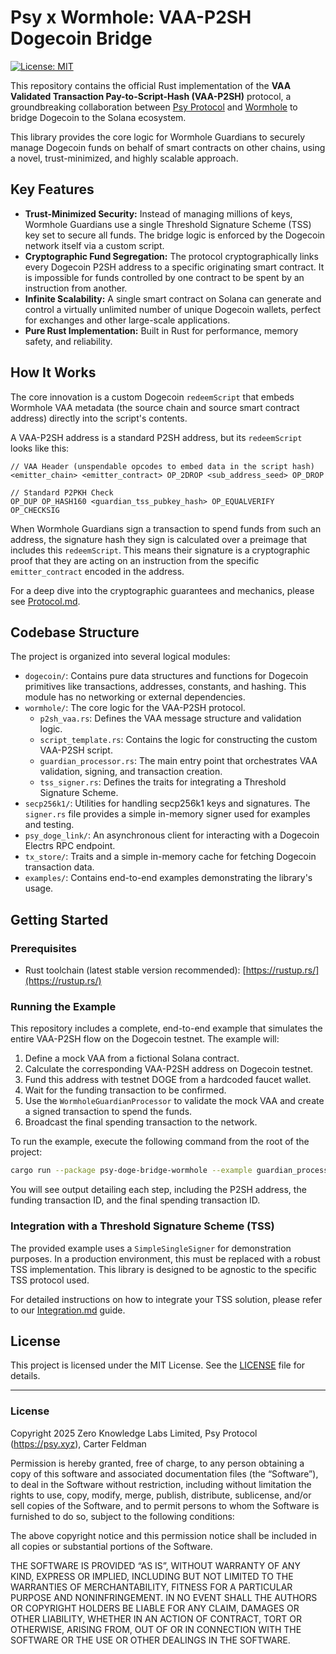 # Psy x Wormhole: VAA-P2SH Dogecoin Bridge

[![License: MIT](https://img.shields.io/badge/License-MIT-yellow.svg)](https://opensource.org/licenses/MIT)

This repository contains the official Rust implementation of the **VAA Validated Transaction Pay-to-Script-Hash (VAA-P2SH)** protocol, a groundbreaking collaboration between [Psy Protocol](https://psy.xyz) and [Wormhole](https://wormhole.com/) to bridge Dogecoin to the Solana ecosystem.

This library provides the core logic for Wormhole Guardians to securely manage Dogecoin funds on behalf of smart contracts on other chains, using a novel, trust-minimized, and highly scalable approach.

## Key Features

*   **Trust-Minimized Security:** Instead of managing millions of keys, Wormhole Guardians use a single Threshold Signature Scheme (TSS) key set to secure all funds. The bridge logic is enforced by the Dogecoin network itself via a custom script.
*   **Cryptographic Fund Segregation:** The protocol cryptographically links every Dogecoin P2SH address to a specific originating smart contract. It is impossible for funds controlled by one contract to be spent by an instruction from another.
*   **Infinite Scalability:** A single smart contract on Solana can generate and control a virtually unlimited number of unique Dogecoin wallets, perfect for exchanges and other large-scale applications.
*   **Pure Rust Implementation:** Built in Rust for performance, memory safety, and reliability.

## How It Works

The core innovation is a custom Dogecoin `redeemScript` that embeds Wormhole VAA metadata (the source chain and source smart contract address) directly into the script's contents.

A VAA-P2SH address is a standard P2SH address, but its `redeemScript` looks like this:

```
// VAA Header (unspendable opcodes to embed data in the script hash)
<emitter_chain> <emitter_contract> OP_2DROP <sub_address_seed> OP_DROP

// Standard P2PKH Check
OP_DUP OP_HASH160 <guardian_tss_pubkey_hash> OP_EQUALVERIFY OP_CHECKSIG
```

When Wormhole Guardians sign a transaction to spend funds from such an address, the signature hash they sign is calculated over a preimage that includes this `redeemScript`. This means their signature is a cryptographic proof that they are acting on an instruction from the specific `emitter_contract` encoded in the address.

For a deep dive into the cryptographic guarantees and mechanics, please see [Protocol.md](Protocol.md).

## Codebase Structure

The project is organized into several logical modules:

*   `dogecoin/`: Contains pure data structures and functions for Dogecoin primitives like transactions, addresses, constants, and hashing. This module has no networking or external dependencies.
*   `wormhole/`: The core logic for the VAA-P2SH protocol.
    *   `p2sh_vaa.rs`: Defines the VAA message structure and validation logic.
    *   `script_template.rs`: Contains the logic for constructing the custom VAA-P2SH script.
    *   `guardian_processor.rs`: The main entry point that orchestrates VAA validation, signing, and transaction creation.
    *   `tss_signer.rs`: Defines the traits for integrating a Threshold Signature Scheme.
*   `secp256k1/`: Utilities for handling secp256k1 keys and signatures. The `signer.rs` file provides a simple in-memory signer used for examples and testing.
*   `psy_doge_link/`: An asynchronous client for interacting with a Dogecoin Electrs RPC endpoint.
*   `tx_store/`: Traits and a simple in-memory cache for fetching Dogecoin transaction data.
*   `examples/`: Contains end-to-end examples demonstrating the library's usage.

## Getting Started

### Prerequisites

*   Rust toolchain (latest stable version recommended): [https://rustup.rs/](https://rustup.rs/)

### Running the Example

This repository includes a complete, end-to-end example that simulates the entire VAA-P2SH flow on the Dogecoin testnet. The example will:
1.  Define a mock VAA from a fictional Solana contract.
2.  Calculate the corresponding VAA-P2SH address on Dogecoin testnet.
3.  Fund this address with testnet DOGE from a hardcoded faucet wallet.
4.  Wait for the funding transaction to be confirmed.
5.  Use the `WormholeGuardianProcessor` to validate the mock VAA and create a signed transaction to spend the funds.
6.  Broadcast the final spending transaction to the network.

To run the example, execute the following command from the root of the project:

```bash
cargo run --package psy-doge-bridge-wormhole --example guardian_processor_example --features "dogelink,signer,hashes"
```

You will see output detailing each step, including the P2SH address, the funding transaction ID, and the final spending transaction ID.

### Integration with a Threshold Signature Scheme (TSS)

The provided example uses a `SimpleSingleSigner` for demonstration purposes. In a production environment, this must be replaced with a robust TSS implementation. This library is designed to be agnostic to the specific TSS protocol used.

For detailed instructions on how to integrate your TSS solution, please refer to our [Integration.md](Integration.md) guide.

## License

This project is licensed under the MIT License. See the [LICENSE](README.md#license-1) file for details.

---

### License

Copyright 2025 Zero Knowledge Labs Limited, Psy Protocol (https://psy.xyz), Carter Feldman

Permission is hereby granted, free of charge, to any person obtaining a copy of this software and associated documentation files (the “Software”), to deal in the Software without restriction, including without limitation the rights to use, copy, modify, merge, publish, distribute, sublicense, and/or sell copies of the Software, and to permit persons to whom the Software is furnished to do so, subject to the following conditions:

The above copyright notice and this permission notice shall be included in all copies or substantial portions of the Software.

THE SOFTWARE IS PROVIDED “AS IS”, WITHOUT WARRANTY OF ANY KIND, EXPRESS OR IMPLIED, INCLUDING BUT NOT LIMITED TO THE WARRANTIES OF MERCHANTABILITY, FITNESS FOR A PARTICULAR PURPOSE AND NONINFRINGEMENT. IN NO EVENT SHALL THE AUTHORS OR COPYRIGHT HOLDERS BE LIABLE FOR ANY CLAIM, DAMAGES OR OTHER LIABILITY, WHETHER IN AN ACTION OF CONTRACT, TORT OR OTHERWISE, ARISING FROM, OUT OF OR IN CONNECTION WITH THE SOFTWARE OR THE USE OR OTHER DEALINGS IN THE SOFTWARE.